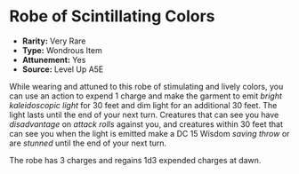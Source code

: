 
# Robe of Scintillating Colors

* **Rarity:** Very Rare
* **Type:** Wondrous Item
* **Attunement:** Yes
* **Source:** Level Up A5E


While wearing and attuned to this robe of stimulating and lively colors, you can use an action to expend 1 charge and make the garment to emit _bright kaleidoscopic light_  for 30 feet and dim light for an additional 30 feet. The light lasts until the end of your next turn. Creatures that can see you have _disadvantage_  on _attack rolls_  against you, and creatures within 30 feet that can see you when the light is emitted make a DC 15 Wisdom _saving throw_  or are _stunned_  until the end of your next turn.

The robe has 3 charges and regains 1d3 expended charges at dawn.
